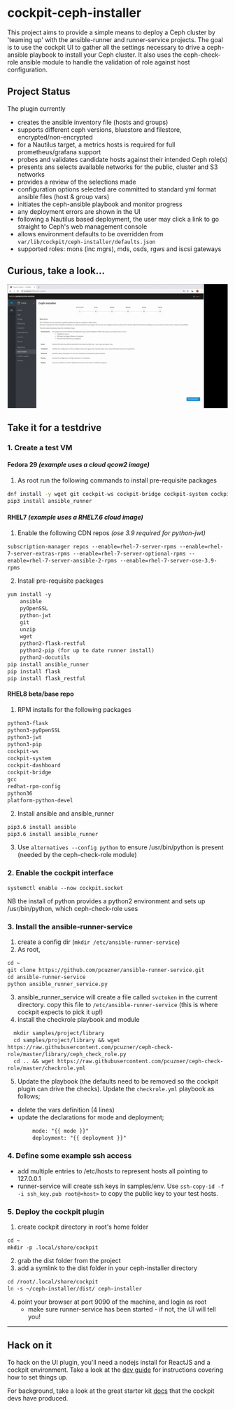 # cockpit-ceph-installer
This project aims to provide a simple means to deploy a Ceph cluster by 'teaming up' with the ansible-runner and runner-service projects. The goal is to use the cockpit UI to gather all the settings necessary to drive a ceph-ansible playbook to install your Ceph cluster. It also uses the ceph-check-role ansible module to handle the validation of role against host configuration.

## Project Status
The plugin currently 
- creates the ansible inventory file (hosts and groups)
- supports different ceph versions, bluestore and filestore, encrypted/non-encrypted
- for a Nautilus target, a metrics hosts is required for full prometheus/grafana support  
- probes and validates candidate hosts against their intended Ceph role(s)
- presents ans selects available networks for the public, cluster and S3 networks
- provides a review of the selections made
- configuration options selected are committed to standard yml format ansible files (host & group vars)
- initiates the ceph-ansible playbook and monitor progress
- any deployment errors are shown in the UI
- following a Nautilus based deployment, the user may click a link to go straight to Ceph's web management console
- allows environment defaults to be overridden from `var/lib/cockpit/ceph-installer/defaults.json`  
- supported roles: mons (inc mgrs), mds, osds, rgws and iscsi gateways

## Curious, take a look...

[![demo](screenshots/ceph-installer-2019-04.gif)](https://youtu.be/wIw7RjHPhzs)

## Take it for a testdrive
### 1. Create a test VM
#### **Fedora 29** *(example uses a cloud qcow2 image)* ####
  1. As root run the following commands to install pre-requisite packages
```bash
dnf install -y wget git cockpit-ws cockpit-bridge cockpit-system cockpit-dashboard ansible python python3-pyOpenSSL python3-jwt python3-flask python3-flask-restful
pip3 install ansible_runner
```

#### **RHEL7** *(example uses a RHEL7.6 cloud image)*   ####
1. Enable the following CDN repos *(ose 3.9 required for python-jwt)*
```
subscription-manager repos --enable=rhel-7-server-rpms --enable=rhel-7-server-extras-rpms --enable=rhel-7-server-optional-rpms --enable=rhel-7-server-ansible-2-rpms --enable=rhel-7-server-ose-3.9-rpms
```  

  2. Install pre-requisite packages
```
yum install -y
    ansible  
    pyOpenSSL  
    python-jwt  
    git  
    unzip  
    wget  
    python2-flask-restful  
    python2-pip (for up to date runner install)  
    python2-docutils  
pip install ansible_runner
pip install flask
pip install flask_restful  
```
#### **RHEL8 beta/base repo**
1. RPM installs for the following packages
```
python3-flask  
python3-pyOpenSSL  
python3-jwt
python3-pip
cockpit-ws  
cockpit-system  
cockpit-dashboard  
cockpit-bridge  
gcc  
redhat-rpm-config  
python36  
platform-python-devel
```
2. Install ansible and ansible_runner
```
pip3.6 install ansible
pip3.6 install ansible_runner
```
3. Use ```alternatives --config python``` to ensure /usr/bin/python is present (needed by the ceph-check-role module)

### 2. Enable the cockpit interface
```
systemctl enable --now cockpit.socket  
```
NB the install of python provides a python2 environment and sets up /usr/bin/python, which ceph-check-role uses

### 3. Install the ansible-runner-service  

  1. create a config dir (```mkdir /etc/ansible-runner-service```)
  2. As root, 
  ```
  cd ~
  git clone https://github.com/pcuzner/ansible-runner-service.git
  cd ansible-runner-service
  python ansible_runner_service.py
  ```
  3. ansible_runner_service will create a file called ```svctoken``` in the current directory. copy this file to ```/etc/ansible-runner-service``` (this is where cockpit expects to pick it up!)
  4. install the checkrole playbook and module
  ```
    mkdir samples/project/library
    cd samples/project/library && wget https://raw.githubusercontent.com/pcuzner/ceph-check-role/master/library/ceph_check_role.py
    cd .. && wget https://raw.githubusercontent.com/pcuzner/ceph-check-role/master/checkrole.yml
  ```
  5. Update the playbook (the defaults need to be removed so the cockpit plugin can drive the checks). Update the ```checkrole.yml``` playbook as follows;
  - delete the vars definition (4 lines)
  - update the declarations for mode and deployment;  
  ```
          mode: "{{ mode }}"  
          deployment: "{{ deployment }}"  
  ```

### 4. Define some example ssh access

  - add multiple entries to /etc/hosts to represent hosts all pointing to 127.0.0.1
  - runner-service will create ssh keys in samples/env. Use ```ssh-copy-id -f -i ssh_key.pub root@<host>``` to copy the public key to your test hosts.

### 5. Deploy the cockpit plugin

1. create cockpit directory in root's home folder
```
cd ~
mkdir -p .local/share/cockpit
```
2. grab the dist folder from the project
3. add a symlink to the dist folder in your ceph-installer directory
```
cd /root/.local/share/cockpit
ln -s ~/ceph-installer/dist/ ceph-installer
```
4. point your browser at port 9090 of the machine, and login as root
   - make sure runner-service has been started - if not, the UI will tell you!


-----------------------------------------------------------------------------------------------------------------

## Hack on it

To hack on the UI plugin, you'll need a nodejs install for ReactJS and a cockpit environment. Take a look at the 
[dev guide](DEVGUIDE.md) for instructions covering how to set things up.

For background, take a look at the great starter kit [docs](https://github.com/cockpit-project/starter-kit) that the cockpit devs have produced.
